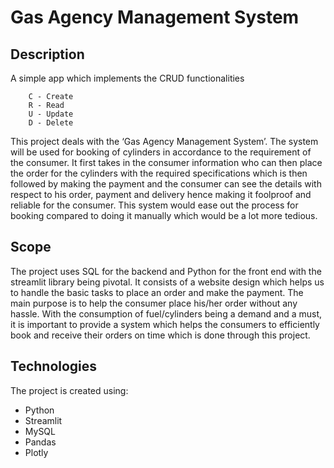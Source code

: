 # Gas Agency Management System

## Description 
A simple app which implements the CRUD functionalities

```
    C - Create
    R - Read
    U - Update
    D - Delete
```
This project deals with the ‘Gas Agency Management System’. The system will be used for booking of cylinders in accordance to the requirement of the consumer. It first takes in the consumer information who can then place the order for the cylinders with the required specifications which is then followed by making the payment and the consumer can see the details with respect to his order, payment and delivery hence making it foolproof and reliable for the consumer. This system would ease out the process for booking compared to doing it manually which would be a lot more tedious.

## Scope
The project uses SQL for the backend and Python for the front end with the streamlit library being pivotal. It consists of a website design which helps us to handle the basic tasks to place an order and make the payment. The main purpose is to help the consumer place his/her order without any hassle. With the consumption of fuel/cylinders being a demand and a must, it is important to provide a system which helps the consumers to efficiently book and receive their orders on time which is done through this project.

## Technologies
The project is created using: 
* Python
* Streamlit
* MySQL
* Pandas
* Plotly
